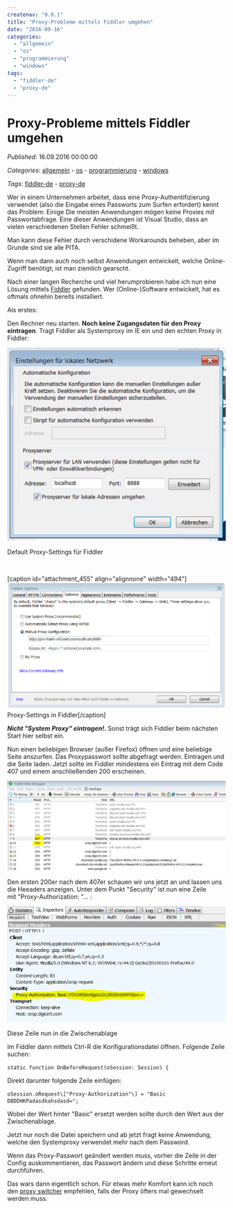 ```yaml
---
createnav: "0.0.1"
title: "Proxy-Probleme mittels Fiddler umgehen"
date: "2016-09-16"
categories: 
  - "allgemein"
  - "os"
  - "programmierung"
  - "windows"
tags: 
  - "fiddler-de"
  - "proxy-de"
---
```

# Proxy-Probleme mittels Fiddler umgehen
_Published:_ 16.09.2016 00:00:00

_Categories_: [allgemein](/de/categories#allgemein) - [os](/de/categories#os) - [programmierung](/de/categories#programmierung) - [windows](/de/categories#windows)

_Tags_: [fiddler-de](/de/tags#fiddler-de) - [proxy-de](/de/tags#proxy-de)


Wer in einem Unternehmen arbeitet, dass eine Proxy-Authentifizierung verwendet (also die Eingabe eines Passworts zum Surfen erfordert) kennt das Problem: Einige Die meisten Anwendungen mögen keine Proxies mit Passwortabfrage. Eine dieser Anwendungen ist Visual Studio, dass an vielen verschiedenen Stellen Fehler schmeißt.

Man kann diese Fehler durch verschidene Workarounds beheben, aber im Grunde sind sie alle PITA.

Wenn man dann auch noch selbst Anwendungen entwickelt, welche Online-Zugriff benötigt, ist man ziemlich gearscht.

Nach einer langen Recherche und viel herumprobieren habe ich nun eine Lösung mittels [Fiddler](http://www.telerik.com/fiddler) gefunden. Wer (Online-)Software entwickelt, hat es oftmals ohnehin bereits installiert.

Als erstes:

Den Rechner neu starten. **Noch keine Zugangsdaten für den Proxy eintragen**. Tragt Fiddler als Systemproxy im IE ein und den echten Proxy in Fiddler:

[![proxyie](images/proxyIE.png)](http://dotnet.work/wp-content/uploads/2016/09/proxyIE.png)

Default Proxy-Settings für Fiddler

 

\[caption id="attachment\_455" align="alignnone" width="494"\][![fiddlerproxy](images/fiddlerproxy.png)](http://dotnet.work/wp-content/uploads/2016/09/fiddlerproxy.png) Proxy-Settings in Fiddler\[/caption\]

**_Nicht "System Proxy" eintragen!_.** Sonst trägt sich Fiddler beim nächsten Start hier selbst ein.

Nun einen beliebigen Browser (außer Firefox) öffnen und eine beliebige Seite anszurfen. Das Proxypasswort sollte abgefragt werden. Eintragen und die Seite laden. Jetzt sollte im Fiddler mindestens ein Eintrag mit dem Code 407 und einem anschließenden 200 erscheinen.

[![fiddler1](images/fiddler1.png)](http://dotnet.work/wp-content/uploads/2016/09/fiddler1.png)

Den ersten 200er nach dem 407er schauen wir uns jetzt an und lassen uns die Heeaders anzeigen. Unter dem Punkt "Security" ist nun eine Zeile mit "Proxy-Authorization: "... :

[![fiddler2](images/fiddler2.png)](http://dotnet.work/wp-content/uploads/2016/09/fiddler2.png)

Diese Zeile nun in die Zwischenablage

Im Fiddler dann mittels Ctrl-R die Konfigurationsdatei öffnen. Folgende Zeile suchen:

```
static function OnBeforeRequest(oSession: Session) {
```

Direkt darunter folgende Zeile einfügen:

```
oSession.oRequest\["Proxy-Authorization"\] = "Basic DBDDHKPadasdkahsdasd=";
```

Wobei der Wert hinter "Basic" ersetzt werden sollte durch den Wert aus der Zwischenablage.

Jetzt nur noch die Datei speichern und ab jetzt fragt keine Anwendung, welche den Systemproxy verwendet mehr nach dem Password.

Wenn das Proxy-Passwort geändert werden muss, vorher die Zeile in der Config auskommentieren, das Passwort ändern und diese Schritte erneut durchführen.

Das wars dann eigentlich schon. Für etwas mehr Komfort kann ich noch den [proxy switcher](http://proxyswitcher.net/) empfehlen, falls der Proxy öfters mal gewechselt werden muss.
